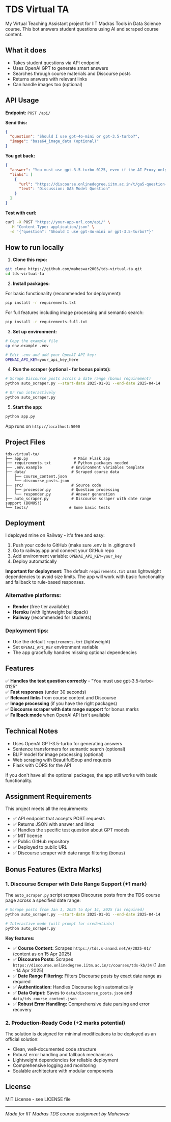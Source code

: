 # TDS Virtual TA

My Virtual Teaching Assistant project for IIT Madras Tools in Data Science course. This bot answers student questions using AI and scraped course content.

## What it does

- Takes student questions via API endpoint
- Uses OpenAI GPT to generate smart answers
- Searches through course materials and Discourse posts
- Returns answers with relevant links
- Can handle images too (optional)

## API Usage

**Endpoint:** `POST /api/`

**Send this:**
```json
{
  "question": "Should I use gpt-4o-mini or gpt-3.5-turbo?",
  "image": "base64_image_data (optional)"
}
```

**You get back:**
```json
{
  "answer": "You must use gpt-3.5-turbo-0125, even if the AI Proxy only supports gpt-4o-mini...",
  "links": [
    {
      "url": "https://discourse.onlinedegree.iitm.ac.in/t/ga5-question-8-clarification/155939",
      "text": "Discussion: GA5 Model Question"
    }
  ]
}
```

**Test with curl:**
```bash
curl -X POST "https://your-app-url.com/api/" \
  -H "Content-Type: application/json" \
  -d '{"question": "Should I use gpt-4o-mini or gpt-3.5-turbo?"}'
```

## How to run locally

1. **Clone this repo:**
```bash
git clone https://github.com/maheswar2003/tds-virtual-ta.git
cd tds-virtual-ta
```

2. **Install packages:**

For basic functionality (recommended for deployment):
```bash
pip install -r requirements.txt
```

For full features including image processing and semantic search:
```bash
pip install -r requirements-full.txt
```

3. **Set up environment:**
```bash
# Copy the example file
cp env.example .env

# Edit .env and add your OpenAI API key:
OPENAI_API_KEY=your_api_key_here
```

4. **Run the scraper (optional - for bonus points):**
```bash
# Scrape Discourse posts across a date range (bonus requirement)
python auto_scraper.py --start-date 2025-01-01 --end-date 2025-04-14

# Or run interactively
python auto_scraper.py
```

5. **Start the app:**
```bash
python app.py
```

App runs on `http://localhost:5000`

## Project Files

```
tds-virtual-ta/
├── app.py                    # Main Flask app
├── requirements.txt          # Python packages needed
├── .env.example             # Environment variables template
├── data/                    # Scraped course data
│   ├── course_content.json
│   └── discourse_posts.json
├── src/                     # Source code
│   ├── processor.py         # Question processing
│   └── responder.py         # Answer generation
├── auto_scraper.py          # Discourse scraper with date range support (BONUS!)
└── tests/                  # Some basic tests
```

## Deployment

I deployed mine on Railway - it's free and easy:

1. Push your code to GitHub (make sure .env is in .gitignore!)
2. Go to railway.app and connect your GitHub repo
3. Add environment variable: `OPENAI_API_KEY=your_key`
4. Deploy automatically

**Important for deployment:** The default `requirements.txt` uses lightweight dependencies to avoid size limits. The app will work with basic functionality and fallback to rule-based responses.

### Alternative platforms:
- **Render** (free tier available)
- **Heroku** (with lightweight buildpack)
- **Railway** (recommended for students)

### Deployment tips:
- Use the default `requirements.txt` (lightweight)
- Set `OPENAI_API_KEY` environment variable
- The app gracefully handles missing optional dependencies

## Features

✅ **Handles the test question correctly** - "You must use gpt-3.5-turbo-0125"  
✅ **Fast responses** (under 30 seconds)  
✅ **Relevant links** from course content and Discourse  
✅ **Image processing** (if you have the right packages)  
✅ **Discourse scraper with date range support** for bonus marks  
✅ **Fallback mode** when OpenAI API isn't available  

## Technical Notes

- Uses OpenAI GPT-3.5-turbo for generating answers
- Sentence transformers for semantic search (optional)
- BLIP model for image processing (optional)
- Web scraping with BeautifulSoup and requests
- Flask with CORS for the API

If you don't have all the optional packages, the app still works with basic functionality.

## Assignment Requirements

This project meets all the requirements:

- ✅ API endpoint that accepts POST requests
- ✅ Returns JSON with answer and links
- ✅ Handles the specific test question about GPT models
- ✅ MIT license
- ✅ Public GitHub repository
- ✅ Deployed to public URL
- ✅ Discourse scraper with date range filtering (bonus)

## Bonus Features (Extra Marks)

### 1. Discourse Scraper with Date Range Support (+1 mark)

The `auto_scraper.py` script scrapes Discourse posts from the TDS course page across a specified date range:

```bash
# Scrape posts from Jan 1, 2025 to Apr 14, 2025 (as required)
python auto_scraper.py --start-date 2025-01-01 --end-date 2025-04-14

# Interactive mode (will prompt for credentials)
python auto_scraper.py
```

**Key features:**
- ✅ **Course Content:** Scrapes `https://tds.s-anand.net/#/2025-01/` (content as on 15 Apr 2025)
- ✅ **Discourse Posts:** Scrapes `https://discourse.onlinedegree.iitm.ac.in/c/courses/tds-kb/34` (1 Jan - 14 Apr 2025)
- ✅ **Date Range Filtering:** Filters Discourse posts by exact date range as required
- ✅ **Authentication:** Handles Discourse login automatically
- ✅ **Data Output:** Saves to `data/discourse_posts.json` and `data/tds_course_content.json`
- ✅ **Robust Error Handling:** Comprehensive date parsing and error recovery

### 2. Production-Ready Code (+2 marks potential)

The solution is designed for minimal modifications to be deployed as an official solution:

- Clean, well-documented code structure
- Robust error handling and fallback mechanisms
- Lightweight dependencies for reliable deployment
- Comprehensive logging and monitoring
- Scalable architecture with modular components

## License

MIT License - see LICENSE file

---

*Made for IIT Madras TDS course assignment by Maheswar* 